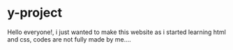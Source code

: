 # y-project
Hello everyone!, i just wanted to make this website as i started learning html and css, codes are not fully made by me....
